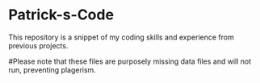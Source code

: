 # Patrick-s-Code
This repository is a snippet of my coding skills and experience from previous projects.

#Please note that these files are purposely missing data files and will not run, preventing plagerism.
